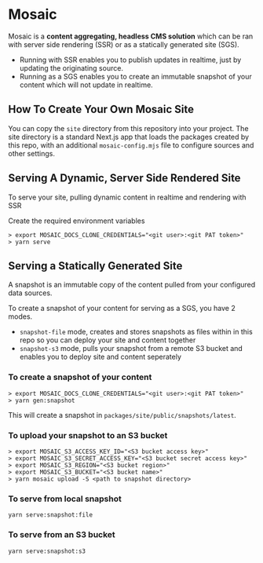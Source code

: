 # Mosaic

Mosaic is a **content aggregating, headless CMS solution** which can be ran with server side rendering (SSR) or as a statically generated site (SGS).

- Running with SSR enables you to publish updates in realtime, just by updating the originating source.
- Running as a SGS enables you to create an immutable snapshot of your content which will not update in realtime.

## How To Create Your Own Mosaic Site

You can copy the `site` directory from this repository into your project. The site directory is a standard Next.js app that loads the packages created by this repo, with an additional `mosaic-config.mjs` file to configure sources and other settings.

## Serving A Dynamic, Server Side Rendered Site

To serve your site, pulling dynamic content in realtime and rendering with SSR

Create the required environment variables

```
> export MOSAIC_DOCS_CLONE_CREDENTIALS="<git user>:<git PAT token>"
> yarn serve
```

## Serving a Statically Generated Site

A snapshot is an immutable copy of the content pulled from your configured data sources.

To create a snapshot of your content for serving as a SGS, you have 2 modes.

- `snapshot-file` mode, creates and stores snapshots as files within in this repo so you can deploy your site and content together
- `snapshot-s3` mode, pulls your snapshot from a remote S3 bucket and enables you to deploy site and content seperately

### To create a snapshot of your content

```
> export MOSAIC_DOCS_CLONE_CREDENTIALS="<git user>:<git PAT token>"
> yarn gen:snapshot
```

This will create a snapshot in `packages/site/public/snapshots/latest`.

### To upload your snapshot to an S3 bucket

```
> export MOSAIC_S3_ACCESS_KEY_ID="<S3 bucket access key>"
> export MOSAIC_S3_SECRET_ACCESS_KEY="<S3 bucket secret access key>"
> export MOSAIC_S3_REGION="<S3 bucket region>"
> export MOSAIC_S3_BUCKET="<S3 bucket name>"
> yarn mosaic upload -S <path to snapshot directory>
```

### To serve from local snapshot

`yarn serve:snapshot:file`

### To serve from an S3 bucket

`yarn serve:snapshot:s3`
